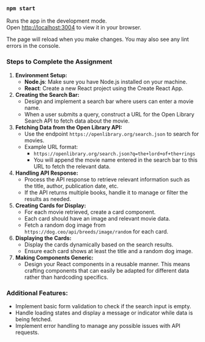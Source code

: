 

### `npm start`

Runs the app in the development mode.\
Open [http://localhost:3004](http://localhost:3004) to view it in your browser.

The page will reload when you make changes.
You may also see any lint errors in the console.

### Steps to Complete the Assignment

1. **Environment Setup:**
    - **Node.js**: Make sure you have Node.js installed on your machine.
    - **React**: Create a new React project using the Create React App.
2. **Creating the Search Bar:**
    - Design and implement a search bar where users can enter a movie name.
    - When a user submits a query, construct a URL for the Open Library Search API to fetch data about the movie.
3. **Fetching Data from the Open Library API:**
    - Use the endpoint `https://openlibrary.org/search.json` to search for movies.
    - Example URL format:
        - `https://openlibrary.org/search.json?q=the+lord+of+the+rings`
        - You will append the movie name entered in the search bar to this URL to fetch the relevant data.
4. **Handling API Response:**
    - Process the API response to retrieve relevant information such as the title, author, publication date, etc.
    -  If the API returns multiple books, handle it to manage or filter the results as needed.
5. **Creating Cards for Display:**
    - For each movie retrieved, create a card component.
    - Each card should have an image and relevant movie data.
    - Fetch a random dog image from `https://dog.ceo/api/breeds/image/random` for each card.
6. **Displaying the Cards:**
    - Display the cards dynamically based on the search results.
    - Ensure each card shows at least the title and a random dog image.
7. **Making Components Generic:**
    - Design your React components in a reusable manner. This means crafting components that can easily be adapted for different data rather than hardcoding specifics.

### Additional Features:

- Implement basic form validation to check if the search input is empty.
- Handle loading states and display a message or indicator while data is being fetched.
- Implement error handling to manage any possible issues with API requests.
